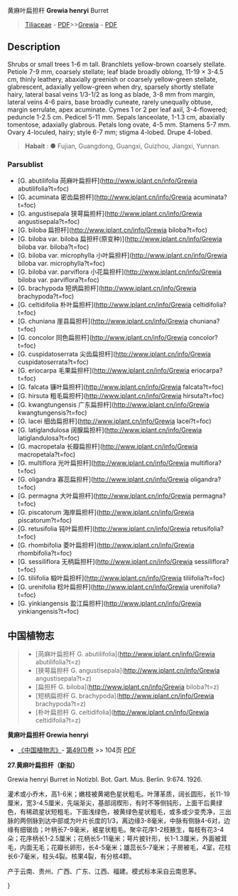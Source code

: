 黄麻叶扁担杆 **Grewia henryi** Burret

> [Tiliaceae](http://www.iplant.cn/info/Tiliaceae?t=foc) - [PDF](http://www.iplant.cn/foc/pdf/Tiliaceae.pdf)>>[Grewia](http://www.iplant.cn/info/Grewia?t=foc) - [PDF](http://www.iplant.cn/foc/pdf/Grewia.pdf)

## Description

Shrubs or small trees 1-6 m tall. Branchlets yellow-brown coarsely stellate. Petiole 7-9 mm, coarsely stellate; leaf blade broadly oblong, 11-19 × 3-4.5 cm, thinly leathery, abaxially greenish or coarsely yellow-green stellate, glabrescent, adaxially yellow-green when dry, sparsely shortly stellate hairy, lateral basal veins 1/3-1/2 as long as blade, 3-8 mm from margin, lateral veins 4-6 pairs, base broadly cuneate, rarely unequally obtuse, margin serrulate, apex acuminate. Cymes 1 or 2 per leaf axil, 3-4-flowered; peduncle 1-2.5 cm. Pedicel 5-11 mm. Sepals lanceolate, 1-1.3 cm, abaxially tomentose, adaxially glabrous. Petals long ovate, 4-5 mm. Stamens 5-7 mm. Ovary 4-loculed, hairy; style 6-7 mm; stigma 4-lobed. Drupe 4-lobed.

> **Habait** : 
>●  Fujian, Guangdong, Guangxi, Guizhou, Jiangxi, Yunnan.

### Parsublist

* [G.  abutilifolia  苘麻叶扁担杆](http://www.iplant.cn/info/Grewia abutilifolia?t=foc)
* [G.  acuminata  密齿扁担杆](http://www.iplant.cn/info/Grewia acuminata?t=foc)
* [G.  angustisepala  狭萼扁担杆](http://www.iplant.cn/info/Grewia angustisepala?t=foc)
* [G.  biloba  扁担杆](http://www.iplant.cn/info/Grewia biloba?t=foc)
* [G.  biloba var. biloba  扁担杆(原变种)](http://www.iplant.cn/info/Grewia biloba var. biloba?t=foc)
* [G.  biloba var. microphylla  小叶扁担杆](http://www.iplant.cn/info/Grewia biloba var. microphylla?t=foc)
* [G.  biloba var. parviflora  小花扁担杆](http://www.iplant.cn/info/Grewia biloba var. parviflora?t=foc)
* [G.  brachypoda  短炳扁担杆](http://www.iplant.cn/info/Grewia brachypoda?t=foc)
* [G.  celtidifolia  朴叶扁担杆](http://www.iplant.cn/info/Grewia celtidifolia?t=foc)
* [G.  chuniana  崖县扁担杆](http://www.iplant.cn/info/Grewia chuniana?t=foc)
* [G.  concolor  同色扁担杆](http://www.iplant.cn/info/Grewia concolor?t=foc)
* [G.  cuspidatoserrata  尖齿扁担杆](http://www.iplant.cn/info/Grewia cuspidatoserrata?t=foc)
* [G.  eriocarpa  毛果扁担杆](http://www.iplant.cn/info/Grewia eriocarpa?t=foc)
* [G.  falcata  镰叶扁担杆](http://www.iplant.cn/info/Grewia falcata?t=foc)
* [G.  hirsuta  粗毛扁担杆](http://www.iplant.cn/info/Grewia hirsuta?t=foc)
* [G.  kwangtungensis  广东扁担杆](http://www.iplant.cn/info/Grewia kwangtungensis?t=foc)
* [G.  lacei  细齿扁担杆](http://www.iplant.cn/info/Grewia lacei?t=foc)
* [G.  latiglandulosa  阔腺扁担杆](http://www.iplant.cn/info/Grewia latiglandulosa?t=foc)
* [G.  macropetala  长瓣扁担杆](http://www.iplant.cn/info/Grewia macropetala?t=foc)
* [G.  multiflora  光叶扁担杆](http://www.iplant.cn/info/Grewia multiflora?t=foc)
* [G.  oligandra  寡蕊扁担杆](http://www.iplant.cn/info/Grewia oligandra?t=foc)
* [G.  permagna  大叶扁担杆](http://www.iplant.cn/info/Grewia permagna?t=foc)
* [G.  piscatorum  海岸扁担杆](http://www.iplant.cn/info/Grewia piscatorum?t=foc)
* [G.  retusifolia  钝叶扁担杆](http://www.iplant.cn/info/Grewia retusifolia?t=foc)
* [G.  rhombifolia  菱叶扁担杆](http://www.iplant.cn/info/Grewia rhombifolia?t=foc)
* [G.  sessiliflora  无柄扁担杆](http://www.iplant.cn/info/Grewia sessiliflora?t=foc)
* [G.  tiliifolia  椴叶扁担杆](http://www.iplant.cn/info/Grewia tiliifolia?t=foc)
* [G.  urenifolia  稔叶扁担杆](http://www.iplant.cn/info/Grewia urenifolia?t=foc)
* [G.  yinkiangensis  盈江扁担杆](http://www.iplant.cn/info/Grewia yinkiangensis?t=foc)

## 中国植物志

> * [苘麻叶扁担杆  G.  abutilifolia](http://www.iplant.cn/info/Grewia abutilifolia?t=z)
> * [狭萼扁担杆  G.  angustisepala](http://www.iplant.cn/info/Grewia angustisepala?t=z)
> * [扁担杆  G.  biloba](http://www.iplant.cn/info/Grewia biloba?t=z)
> * [短柄扁担杆  G.  brachypoda](http://www.iplant.cn/info/Grewia brachypoda?t=z)
> * [朴叶扁担杆  G.  celtidifolia](http://www.iplant.cn/info/Grewia celtidifolia?t=z)

**黄麻叶扁担杆 Grewia henryi**

* [《中国植物志》](http://www.iplant.cn/frps)- [第49(1)卷](http://www.iplant.cn/frps/vol/49(1)) >> 104页 [PDF](http://www.iplant.cn/frps/pdf/49(1)/104a.PDF)

**27.黄麻叶扁担杆（新拟）**

Grewia henryi Burret in Notizbl. Bot. Gart. Mus. Berlin. 9:674. 1926.

灌术或小乔木，高1-6米；嫩枝被黄褐色星状粗毛。叶薄革质，阔长圆形，长11-19厘米，宽3-4.5厘米，先端渐尖，基部阔楔形，有时不等侧钝形，上面干后黄绿色，有稀疏星状短粗毛，下面浅绿色，被黄绿色星状粗毛，或多或少变秃净，三出脉的两侧脉到达中部或为叶片长度的1/3，离边缘3-8毫米，中脉有侧脉4-6对，边缘有细锯齿；叶柄长7-9毫米，被星状粗毛。聚伞花序1-2枝腋生，每枝有花3-4朵；花序柄长1-2.5厘米；花柄长5-11毫米；萼片披针形，长1-1.3厘米，外面被茸毛，内面无毛；花瓣长卵形，长4-5毫米；雄蕊长5-7毫米；子房被毛，4室，花柱长6-7毫米，柱头4裂。核果4裂，有分核4颗。

产于云南、贵州、广西、广东、江西、福建。模式标本采自云南思茅。

}